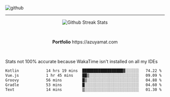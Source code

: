![github](https://media.discordapp.net/attachments/881363147364118528/1142610121697021952/background.png?width=1000&height=300)<br>
___
<p align="center">
  <img alt="Github Streak Stats" src="https://streak-stats.demolab.com?user=Azuyamat&theme=transparent&hide_border=true"/>
</p><br>
<p align="center">
      <strong>Portfolio</strong> https://azuyamat.com
</p><br>

Stats not 100% accurate because WakaTime isn't installed on all my IDEs
<!--START_SECTION:waka-->

```txt
Kotlin            14 hrs 19 mins  ██████████████████▓░░░░░░   74.22 %
Vue.js            1 hr 45 mins    ██▒░░░░░░░░░░░░░░░░░░░░░░   09.09 %
Groovy            56 mins         █▒░░░░░░░░░░░░░░░░░░░░░░░   04.88 %
Gradle            53 mins         █░░░░░░░░░░░░░░░░░░░░░░░░   04.60 %
Text              14 mins         ▒░░░░░░░░░░░░░░░░░░░░░░░░   01.30 %
```

<!--END_SECTION:waka-->
